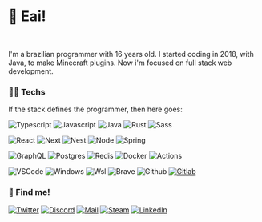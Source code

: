 <h1 align="left">👋 Eai!<img alt="" title="Views" align="right" src="https://komarev.com/ghpvc/?username=arthurfiorette&label=&style=flat-square&color=blueviolet" /></h1>

<br />

I'm a brazilian programmer with 16 years old. I started coding in 2018, with Java, to make
Minecraft plugins. Now i'm focused on full stack web development.

### 👨‍💻 Techs

If the stack defines the programmer, then here goes:

![Typescript](https://img.shields.io/badge/Typescript-black?style=flat-square&logo=typescript)
![Javascript](https://img.shields.io/badge/Javascript-black?style=flat-square&logo=javascript)
![Java](https://img.shields.io/badge/Java-black?style=flat-square&logo=java&logoColor=E42C2E)
![Rust](https://img.shields.io/badge/Rust-black?style=flat-square&logo=rust&logoColor=DD3516)
![Sass](https://img.shields.io/badge/Sass-black?style=flat-square&logo=sass)

![React](https://img.shields.io/badge/React-black?style=flat-square&logo=react)
![Next](https://img.shields.io/badge/Next-black?style=flat-square&logo=next.js)
![Nest](https://img.shields.io/badge/Nest-black?style=flat-square&logo=nestjs&logoColor=EA2845)
![Node](https://img.shields.io/badge/Node-black?style=flat-square&logo=node.js)
![Spring](https://img.shields.io/badge/Spring-black?style=flat-square&logo=spring)

![GraphQL](https://img.shields.io/badge/GraphQL-black?style=flat-square&logo=graphql&logoColor=D90092)
![Postgres](https://img.shields.io/badge/Postgres-black?style=flat-square&logo=postgresql)
![Redis](https://img.shields.io/badge/Redis-black?style=flat-square&logo=redis)
![Docker](https://img.shields.io/badge/Docker-black?style=flat-square&logo=docker)
![Actions](https://img.shields.io/badge/Actions-black?style=flat-square&logo=github-actions)

![VSCode](https://img.shields.io/badge/VSCode-black?style=flat-square&logo=visual-studio-code&logoColor=2D9EE9)
<span title="Yeah i know">
![Windows](https://img.shields.io/badge/Windows-black?style=flat-square&logo=windows&logoColor=0174CF)
</span> <span title="Linux with games">
![Wsl](https://img.shields.io/badge/Wsl-black?style=flat-square&logo=linux)
</span> <span title="I use brave, btw">
![Brave](https://img.shields.io/badge/Brave-black?style=flat-square&logo=brave)
</span>
![Github](https://img.shields.io/badge/Github-black?style=flat-square&logo=github)
[![Gitlab](https://img.shields.io/badge/Gitlab-black?style=flat-square&logo=gitlab)](https://gitlab.com/arthurfiorette)

### 🔎 Find me!

[![Twitter](https://img.shields.io/badge/Twitter-black?style=flat-square&logo=twitter)](https://twitter.com/arthurfiorette)
[![Discord](https://img.shields.io/badge/Discord-black?style=flat-square&logo=discord)](https://discordapp.com/users/339896687466381312)
[![Mail](https://img.shields.io/badge/Mail-black?style=flat-square&logo=gmail)](mailto://github@arthur.place)
[![Steam](https://img.shields.io/badge/Steam-black?style=flat-square&logo=steam)](https://steamcommunity.com/profiles/76561198850668121)
[![LinkedIn](https://img.shields.io/badge/LinkedIn-black?style=flat-square&logo=linkedIn&logoColor=0073B1)](https://steamcommunity.com/profiles/76561198850668121)
